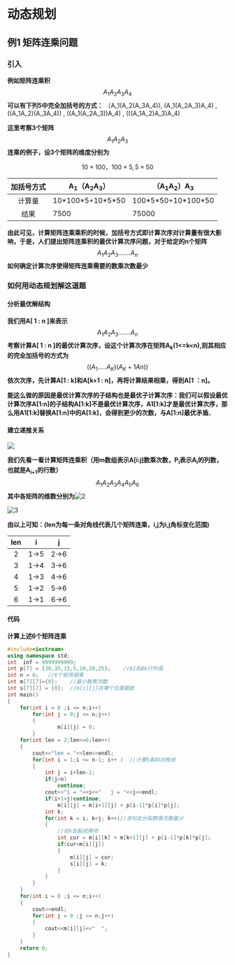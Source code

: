 
# 动态规划

## 例1  矩阵连乘问题

### 引入

**例如矩阵连乘积**
$$
A_1A_2A_3A_4
$$
**可以有下列5中完全加括号的方式：**
（A_1(A_2(A_3A_4)), (A_1(A_2A_3)A_4) , ((A_1A_2)(A_3A_4)) , ((A_1(A_2A_3))A_4) , (((A_1A_2)A_3)A_4)



**这里考察3个矩阵**
$$
A_1A_2A_3
$$
**连乘的例子，设3个矩阵的维度分别为**


$$
10\times100，100\times5 , 5\times50
$$

| 加括号方式 | A<sub>1</sub>（A<sub>2</sub>A<sub>3</sub>） | （A<sub>1</sub>A<sub>2</sub>）A<sub>3</sub> |
| :--------: | ------------------------------------------- | ------------------------------------------- |
|   计算量   | 10\*100\*5+10\*5\*50                        | 100\*5\*50+10\*100\*50                      |
|    结果    | 7500                                        | 75000                                       |



**由此可见，计算矩阵连乘乘积的时候，加括号方式即计算次序对计算量有很大影响，于是，人们提出矩阵连乘积的最优计算次序问题，对于给定的n个矩阵**
$$
A_1A_2A_3.......A_n
$$
**如何确定计算次序使得矩阵连乘需要的数乘次数最少**



### 如何用动态规划解这道题

#### 分析最优解结构

**我们用A[ 1 : n ]来表示**
$$
A_1A_2A_3.......A_n
$$
**考察计算A[ 1 : n ]的最优计算次序，设这个计算次序在矩阵A<sub>k</sub>(1<=k<n),则其相应的完全加括号的方式为**
$$
((A_1.....A_K)(A_K+1An))
$$
**依次次序，先计算A[1 : k]和A[k+1 : n]，再将计算结果相乘，得到A[1 ：n]。**

**能这么做的原因是最优计算次序的子结构也是最优子计算次序：我们可以假设最优计算次序A[1:n]的子结构A[1:k]不是最优计算次序，A1[1:k]才是最优计算次序，那么用A1[1:k]替换A[1:n]中的A[1:k]，会得到更少的次数，与A[1:n]最优矛盾**。



#### 建立递推关系

![](https://github.com/luoshiyong/CSinterview/tree/master/image/1.PNG)



**我们先看一看计算矩阵连乘积（用m数组表示A[i:j]数乘次数，P<sub>i</sub>表示A<sub>i</sub>的列数，也就是A<sub>i+1</sub>的行数）**
$$
A_1A_2A_3A_4A_5A_6
$$
**其中各矩阵的维数分别为**![2](https://github.com/luoshiyong/CSinterview/tree/master/image/2.PNG)

![3](https://github.com/luoshiyong/CSinterview/tree/master/image/3.PNG)

**由以上可知：(len为每一条对角线代表几个矩阵连乘，i,j为i,j角标变化范围)**

| len  |  i   |  j   |
| :--: | :--: | :--: |
|  2   | 1->5 | 2->6 |
|  3   | 1->4 | 3->6 |
|  4   | 1->3 | 4->6 |
|  5   | 1->2 | 5->6 |
|  6   | 1->1 | 6->6 |



#### 代码

**计算上述6个矩阵连乘**

```c++
#include<iostream>
using namespace std;
int  inf = 9999999999;
int p[7] = {30,35,15,5,10,20,25};    //A1到A6行列值
int n = 6;   //6个矩阵相乘
int m[7][7]={0};	//最小数乘次数
int s[7][7] = {0};	//m[i][j]在哪个位置截断
int main()
{
	for(int i = 0 ;i <= n;i++)
		for(int j = 0;j <= n;j++)
		{
				m[i][j] = 0;
		}
	for(int len = 2;len<=6;len++)
	{
		cout<<"len = "<<len<<endl;
		for(int i = 1;i <= n-1; i++ )  //计算5条斜对角线
		{
			int j = i+len-1;
			if(j>n)
				continue;
			cout<<"i = "<<i<<"   j = "<<j<<endl;
			if(i+1>j)continue;
				m[i][j] = m[i+1][j] + p[i-1]*p[i]*p[j];
			int k;
			for(int k = i; k<j; k++)//求何处分裂数乘次数最少
			{
				//在k处裂成两项
				int cur = m[i][k] + m[k+1][j] + p[i-1]*p[k]*p[j];
				if(cur<m[i][j])
				{
					m[i][j] = cur;
					s[i][j] = k;
				}
			}
		}
	}
	for(int i = 0 ;i <= n;i++)
	{
		cout<<endl;
		for(int j = 0 ;j <= n;j++)
		{
			cout<<m[i][j]<<"  ";
		}
	}
	return 0;
}

```

